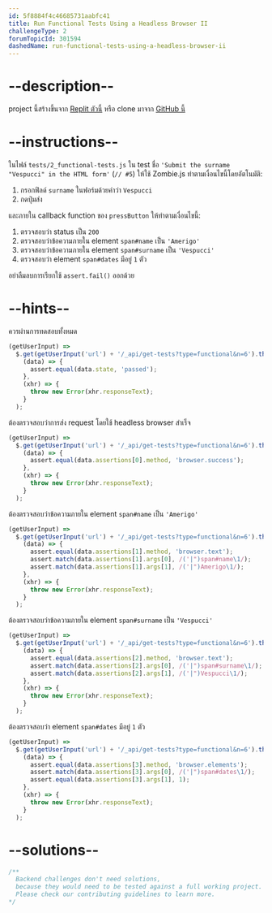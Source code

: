 ```yaml
---
id: 5f8884f4c46685731aabfc41
title: Run Functional Tests Using a Headless Browser II
challengeType: 2
forumTopicId: 301594
dashedName: run-functional-tests-using-a-headless-browser-ii
---
```


# --description--

project นี้สร้างขึ้นจาก [Replit ตัวนี้](https://replit.com/github/freeCodeCamp/boilerplate-mochachai) หรือ clone มาจาก [GitHub นี้](https://github.com/freeCodeCamp/boilerplate-mochachai/)

# --instructions--

ในไฟล์ `tests/2_functional-tests.js` ใน test ชื่อ `'Submit the surname "Vespucci" in the HTML form'` (`// #5`) ให้ใช้ Zombie.js ทำตามเงื่อนไขนี้โดยอัตโนมัติ:

1. กรอกฟิลด์ `surname` ในฟอร์มด้วยคำว่า `Vespucci`
2. กดปุ่มส่ง

และภายใน callback function ของ `pressButton` ให้ทำตามเงื่อนไขนี้:

1. ตรวจสอบว่า status เป็น `200`
2. ตรวจสอบว่าข้อความภายใน element `span#name` เป็น `'Amerigo'`
3. ตรวจสอบว่าข้อความภายใน element `span#surname` เป็น `'Vespucci'`
4. ตรวจสอบว่า element `span#dates` มีอยู่ `1` ตัว

อย่าลืมลบการเรียกใช้ `assert.fail()` ออกด้วย

# --hints--

ควรผ่านการทดสอบทั้งหมด

```js
(getUserInput) =>
  $.get(getUserInput('url') + '/_api/get-tests?type=functional&n=6').then(
    (data) => {
      assert.equal(data.state, 'passed');
    },
    (xhr) => {
      throw new Error(xhr.responseText);
    }
  );
```

ต้องตรวจสอบว่าการส่ง request โดยใช้ headless browser สำเร็จ

```js
(getUserInput) =>
  $.get(getUserInput('url') + '/_api/get-tests?type=functional&n=6').then(
    (data) => {
      assert.equal(data.assertions[0].method, 'browser.success');
    },
    (xhr) => {
      throw new Error(xhr.responseText);
    }
  );
```

ต้องตรวจสอบว่าข้อความภายใน element `span#name` เป็น `'Amerigo'` 

```js
(getUserInput) =>
  $.get(getUserInput('url') + '/_api/get-tests?type=functional&n=6').then(
    (data) => {
      assert.equal(data.assertions[1].method, 'browser.text');
      assert.match(data.assertions[1].args[0], /('|")span#name\1/);
      assert.match(data.assertions[1].args[1], /('|")Amerigo\1/);
    },
    (xhr) => {
      throw new Error(xhr.responseText);
    }
  );
```

ต้องตรวจสอบว่าข้อความภายใน element `span#surname` เป็น `'Vespucci'`

```js
(getUserInput) =>
  $.get(getUserInput('url') + '/_api/get-tests?type=functional&n=6').then(
    (data) => {
      assert.equal(data.assertions[2].method, 'browser.text');
      assert.match(data.assertions[2].args[0], /('|")span#surname\1/);
      assert.match(data.assertions[2].args[1], /('|")Vespucci\1/);
    },
    (xhr) => {
      throw new Error(xhr.responseText);
    }
  );
```

ต้องตรวจสอบว่า element `span#dates` มีอยู่ `1` ตัว

```js
(getUserInput) =>
  $.get(getUserInput('url') + '/_api/get-tests?type=functional&n=6').then(
    (data) => {
      assert.equal(data.assertions[3].method, 'browser.elements');
      assert.match(data.assertions[3].args[0], /('|")span#dates\1/);
      assert.equal(data.assertions[3].args[1], 1);
    },
    (xhr) => {
      throw new Error(xhr.responseText);
    }
  );
```

# --solutions--

```js
/**
  Backend challenges don't need solutions, 
  because they would need to be tested against a full working project. 
  Please check our contributing guidelines to learn more.
*/
```
